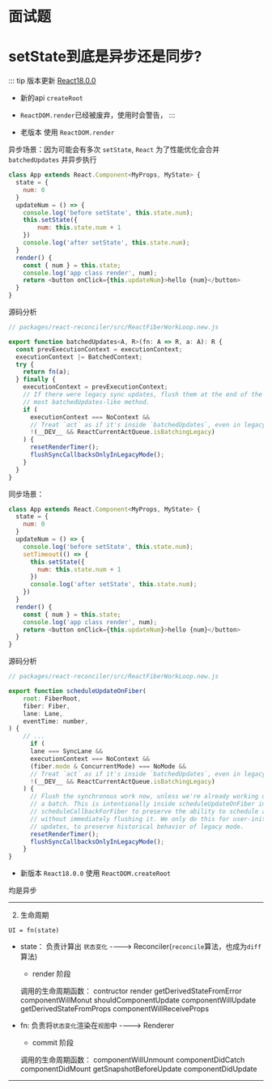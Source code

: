# 面试题
# setState到底是异步还是同步?

::: tip 版本更新
[React18.0.0](https://github.com/facebook/react/blob/main/CHANGELOG.md#1800-march-29-2022)

- 新的api `createRoot`
- `ReactDOM.render`已经被废弃，使用时会警告，
:::

- 老版本 使用 `ReactDOM.render`

异步场景：因为可能会有多次 `setState`, `React` 为了性能优化会合并 `batchedUpdates` 并异步执行

``` js
class App extends React.Component<MyProps, MyState> {
  state = {
    num: 0
  }
  updateNum = () => {
    console.log('before setState', this.state.num);
    this.setState({
        num: this.state.num + 1
    })
    console.log('after setState', this.state.num);
  }
  render() {
    const { num } = this.state;
    console.log('app class render', num);
    return <button onClick={this.updateNum}>hello {num}</button>
  }
}
```

源码分析

``` js
// packages/react-reconciler/src/ReactFiberWorkLoop.new.js

export function batchedUpdates<A, R>(fn: A => R, a: A): R {
  const prevExecutionContext = executionContext;
  executionContext |= BatchedContext;
  try {
    return fn(a);
  } finally {
    executionContext = prevExecutionContext;
    // If there were legacy sync updates, flush them at the end of the outer
    // most batchedUpdates-like method.
    if (
      executionContext === NoContext &&
      // Treat `act` as if it's inside `batchedUpdates`, even in legacy mode.
      !(__DEV__ && ReactCurrentActQueue.isBatchingLegacy)
    ) {
      resetRenderTimer();
      flushSyncCallbacksOnlyInLegacyMode();
    }
  }
}
```

同步场景：

``` js
class App extends React.Component<MyProps, MyState> {
  state = {
    num: 0
  }
  updateNum = () => {
    console.log('before setState', this.state.num);
    setTimeout(() => {
      this.setState({
        num: this.state.num + 1
      })
      console.log('after setState', this.state.num);
    })
  }
  render() {
    const { num } = this.state;
    console.log('app class render', num);
    return <button onClick={this.updateNum}>hello {num}</button>
  }
}
```

源码分析

```js
// packages/react-reconciler/src/ReactFiberWorkLoop.new.js 

export function scheduleUpdateOnFiber(
    root: FiberRoot,
    fiber: Fiber,
    lane: Lane,
    eventTime: number,
) {
    // ...
      if (
      lane === SyncLane &&
      executionContext === NoContext &&
      (fiber.mode & ConcurrentMode) === NoMode &&
      // Treat `act` as if it's inside `batchedUpdates`, even in legacy mode.
      !(__DEV__ && ReactCurrentActQueue.isBatchingLegacy)
    ) {
      // Flush the synchronous work now, unless we're already working or inside
      // a batch. This is intentionally inside scheduleUpdateOnFiber instead of
      // scheduleCallbackForFiber to preserve the ability to schedule a callback
      // without immediately flushing it. We only do this for user-initiated
      // updates, to preserve historical behavior of legacy mode.
      resetRenderTimer();
      flushSyncCallbacksOnlyInLegacyMode();
    }
}

```



- 新版本 `React18.0.0` 使用 `ReactDOM.createRoot`

均是异步

---


2. 生命周期

`UI = fn(state)`

- state： 负责计算出 `状态变化` ----> Reconciler(`reconcile`算法，也成为`diff`算法)

  - render 阶段

  调用的生命周期函数：
  contructor
  render
  getDerivedStateFromError
  componentWillMonut
  shouldComponentUpdate
  componentWillUpdate
  getDerivedStateFromProps
  componentWillReceiveProps

* fn: 负责将`状态变化`渲染在`视图`中 ----> Renderer

  - commit 阶段

  调用的生命周期函数：
  componentWillUnmount
  componentDidCatch
  componentDidMount
  getSnapshotBeforeUpdate
  componentDidUpdate

---
